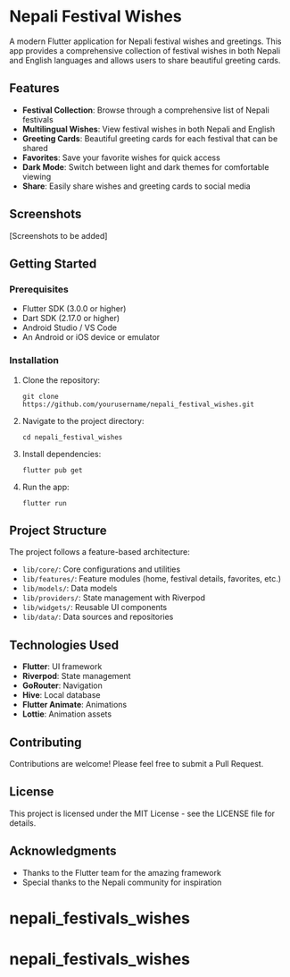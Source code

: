 # Nepali Festival Wishes

A modern Flutter application for Nepali festival wishes and greetings. This app provides a comprehensive collection of festival wishes in both Nepali and English languages and allows users to share beautiful greeting cards.

## Features

- **Festival Collection**: Browse through a comprehensive list of Nepali festivals
- **Multilingual Wishes**: View festival wishes in both Nepali and English
- **Greeting Cards**: Beautiful greeting cards for each festival that can be shared
- **Favorites**: Save your favorite wishes for quick access
- **Dark Mode**: Switch between light and dark themes for comfortable viewing
- **Share**: Easily share wishes and greeting cards to social media

## Screenshots

[Screenshots to be added]

## Getting Started

### Prerequisites

- Flutter SDK (3.0.0 or higher)
- Dart SDK (2.17.0 or higher)
- Android Studio / VS Code
- An Android or iOS device or emulator

### Installation

1. Clone the repository:
   ```
   git clone https://github.com/yourusername/nepali_festival_wishes.git
   ```

2. Navigate to the project directory:
   ```
   cd nepali_festival_wishes
   ```

3. Install dependencies:
   ```
   flutter pub get
   ```

4. Run the app:
   ```
   flutter run
   ```

## Project Structure

The project follows a feature-based architecture:

- `lib/core/`: Core configurations and utilities
- `lib/features/`: Feature modules (home, festival details, favorites, etc.)
- `lib/models/`: Data models
- `lib/providers/`: State management with Riverpod
- `lib/widgets/`: Reusable UI components
- `lib/data/`: Data sources and repositories

## Technologies Used

- **Flutter**: UI framework
- **Riverpod**: State management
- **GoRouter**: Navigation
- **Hive**: Local database
- **Flutter Animate**: Animations
- **Lottie**: Animation assets

## Contributing

Contributions are welcome! Please feel free to submit a Pull Request.

## License

This project is licensed under the MIT License - see the LICENSE file for details.

## Acknowledgments

- Thanks to the Flutter team for the amazing framework
- Special thanks to the Nepali community for inspiration
# nepali_festivals_wishes
# nepali_festivals_wishes
